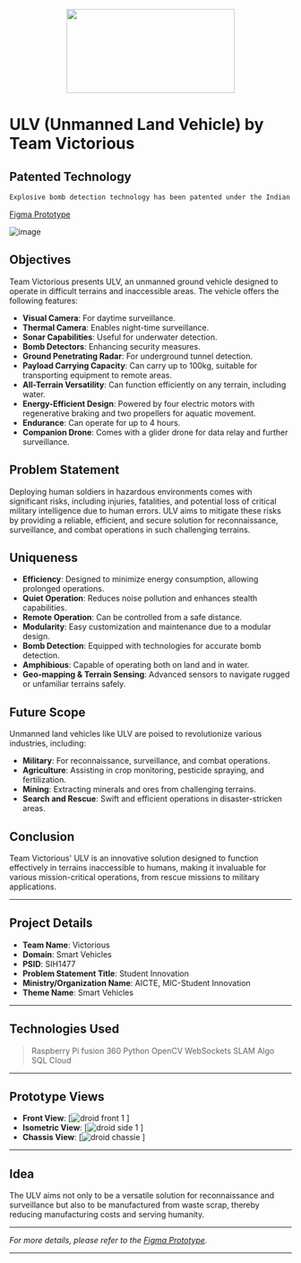 <p align="center">
  <img width="300" height="150" src="https://github.com/Priyanshu6268/Victorious_SIH1477/assets/70855458/fad42305-0bb9-45bf-a655-ac73d32d47c8">
</p>



# ULV (Unmanned Land Vehicle) by Team Victorious

## Patented Technology

 ```sh
Explosive bomb detection technology has been patented under the Indian Patents with Patent Number: 202311014046.
 ```
[Figma Prototype](https://www.figma.com/proto/Zi8CwWsRUTb0GMTdV1GJxi/SIH-proj?type=design&node-id=30-15&t=aWxNqOoiwbfp2ce6-1&scaling=scale-down&page-id=0%3A1&starting-point-node-id=30%3A15&mode=design)

![image](https://github.com/Priyanshu6268/Victorious_SIH1477/assets/70855458/c4879f25-0658-4a13-a180-bea759488f2c)


## Objectives
Team Victorious presents ULV, an unmanned ground vehicle designed to operate in difficult terrains and inaccessible areas. The vehicle offers the following features:

- **Visual Camera**: For daytime surveillance.
- **Thermal Camera**: Enables night-time surveillance.
- **Sonar Capabilities**: Useful for underwater detection.
- **Bomb Detectors**: Enhancing security measures.
- **Ground Penetrating Radar**: For underground tunnel detection.
- **Payload Carrying Capacity**: Can carry up to 100kg, suitable for transporting equipment to remote areas.
- **All-Terrain Versatility**: Can function efficiently on any terrain, including water.
- **Energy-Efficient Design**: Powered by four electric motors with regenerative braking and two propellers for aquatic movement.
- **Endurance**: Can operate for up to 4 hours.
- **Companion Drone**: Comes with a glider drone for data relay and further surveillance.

## Problem Statement
Deploying human soldiers in hazardous environments comes with significant risks, including injuries, fatalities, and potential loss of critical military intelligence due to human errors. ULV aims to mitigate these risks by providing a reliable, efficient, and secure solution for reconnaissance, surveillance, and combat operations in such challenging terrains.

## Uniqueness

- **Efficiency**: Designed to minimize energy consumption, allowing prolonged operations.
- **Quiet Operation**: Reduces noise pollution and enhances stealth capabilities.
- **Remote Operation**: Can be controlled from a safe distance.
- **Modularity**: Easy customization and maintenance due to a modular design.
- **Bomb Detection**: Equipped with technologies for accurate bomb detection.
- **Amphibious**: Capable of operating both on land and in water.
- **Geo-mapping & Terrain Sensing**: Advanced sensors to navigate rugged or unfamiliar terrains safely.

## Future Scope
Unmanned land vehicles like ULV are poised to revolutionize various industries, including:

- **Military**: For reconnaissance, surveillance, and combat operations.
- **Agriculture**: Assisting in crop monitoring, pesticide spraying, and fertilization.
- **Mining**: Extracting minerals and ores from challenging terrains.
- **Search and Rescue**: Swift and efficient operations in disaster-stricken areas.

## Conclusion
Team Victorious' ULV is an innovative solution designed to function effectively in terrains inaccessible to humans, making it invaluable for various mission-critical operations, from rescue missions to military applications.

---

## Project Details
- **Team Name**: Victorious
- **Domain**: Smart Vehicles
- **PSID**: SIH1477
- **Problem Statement Title**: Student Innovation
- **Ministry/Organization Name**: AICTE, MIC-Student Innovation
- **Theme Name**: Smart Vehicles

---

## Technologies Used

> Raspberry Pi
> fusion 360
> Python
> OpenCV
> WebSockets
> SLAM Algo
> SQL
> Cloud

---

## Prototype Views

- **Front View**: [![droid front 1](https://github.com/Priyanshu6268/Victorious_SIH1477/assets/70855458/ddc44cf6-10c8-4190-a8a9-45a8e07a2561)
]
- **Isometric View**: [![droid side 1](https://github.com/Priyanshu6268/Victorious_SIH1477/assets/70855458/dd56a328-1af8-4a86-8bda-c971f417569c)
]
- **Chassis View**: [![droid chassie](https://github.com/Priyanshu6268/Victorious_SIH1477/assets/70855458/4c7d8704-6b68-4c89-8acc-e4abe8f9d118)
]

---

## Idea
The ULV aims not only to be a versatile solution for reconnaissance and surveillance but also to be manufactured from waste scrap, thereby reducing manufacturing costs and serving humanity.


---

*For more details, please refer to the [Figma Prototype](https://www.figma.com/proto/Zi8CwWsRUTb0GMTdV1GJxi/SIH-proj?type=design&node-id=30-15&t=aWxNqOoiwbfp2ce6-1&scaling=scale-down&page-id=0%3A1&starting-point-node-id=30%3A15&mode=design).*

---
